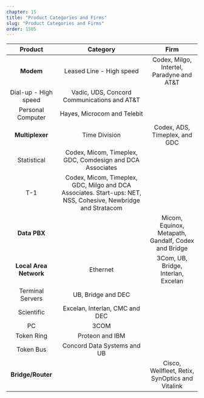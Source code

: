 ```yaml
---
chapter: 15
title: "Product Categories and Firms"
slug: "Product Categories and Firms"
order: 1505
---
```


**Product**|**Category**|**Firm**
:-----:|:-----:|:-----:
**Modem**|Leased Line - High speed|Codex, Milgo, Intertel, Paradyne and AT&T
|Dial-up - High speed|Vadic, UDS, Concord Communications and AT&T
|Personal Computer|Hayes, Microcom and Telebit
**Multiplexer**|  Time Division|Codex, ADS, Timeplex, and GDC
|  Statistical|Codex, Micom, Timeplex, GDC, Comdesign and DCA Associates
|T-1|Codex, Micom, Timeplex, GDC, Milgo and DCA Associates. Start-ups: NET, NSS, Cohesive, Newbridge and Stratacom
**Data PBX**| |Micom, Equinox, Metapath, Gandalf, Codex and Bridge
**Local Area Network**|Ethernet|3Com, UB, Bridge, Interlan, Excelan
|Terminal Servers|UB, Bridge and DEC
|Scientific|Excelan, Interlan, CMC and DEC
|PC|3COM
|Token Ring|Proteon and IBM
|Token Bus|Concord Data Systems and UB
**Bridge/Router**| |Cisco, Wellfleet, Retix, SynOptics and Vitalink